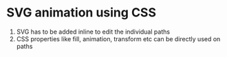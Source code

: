 # SVG animation using CSS

1. SVG has to be added inline to edit the individual paths
2. CSS properties like fill, animation, transform etc can be directly used on paths